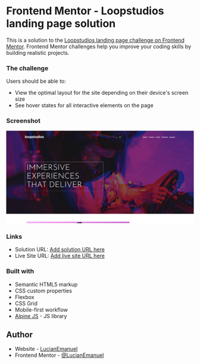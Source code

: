 # Frontend Mentor - Loopstudios landing page solution

This is a solution to the [Loopstudios landing page challenge on Frontend Mentor](https://www.frontendmentor.io/challenges/loopstudios-landing-page-N88J5Onjw). Frontend Mentor challenges help you improve your coding skills by building realistic projects.

### The challenge

Users should be able to:

- View the optimal layout for the site depending on their device's screen size
- See hover states for all interactive elements on the page

### Screenshot

![](./screenshot.png)

### Links

- Solution URL: [Add solution URL here](https://github.com/LucianEmanuel/Loopstodios-landing-page)
- Live Site URL: [Add live site URL here](https://lucianemanuel.github.io/Loopstodios-landing-page)

### Built with

- Semantic HTML5 markup
- CSS custom properties
- Flexbox
- CSS Grid
- Mobile-first workflow
- [Alpine JS](https://alpinejs.dev/start-here) - JS library

## Author

- Website - [LucianEmanuel](https://github.com/LucianEmanuel)
- Frontend Mentor - [@LucianEmanuel](https://www.frontendmentor.io/profile/LucianEmanuel)
